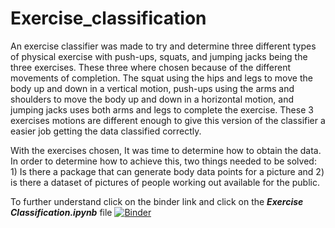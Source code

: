 # Exercise_classification

An exercise classifier was made to try and determine three different types of 
physical exercise with push-ups, squats, and jumping jacks being the three exercises. These three where 
chosen because of the different movements of completion. The squat using the hips and legs to move 
the body up and down in a vertical motion, push-ups using the arms and shoulders to move the body up 
and down in a horizontal motion, and jumping jacks uses both arms and legs to complete the exercise.
These 3 exercises motions are different enough to give this version of the classifier a easier job getting 
the data classified correctly. 

With the exercises chosen, It was time to determine how to obtain the data. In order to 
determine how to achieve this, two things needed to be solved: 1) Is there a package that can generate 
body data points for a picture and 2) is there a dataset of pictures of people working out available for 
the public.

To further understand click on the binder link and click on the <i><b>Exercise Classification.ipynb</b></i> file
[![Binder](https://mybinder.org/badge_logo.svg)](https://mybinder.org/v2/gh/pmundot/Exercise_Classification/HEAD)
